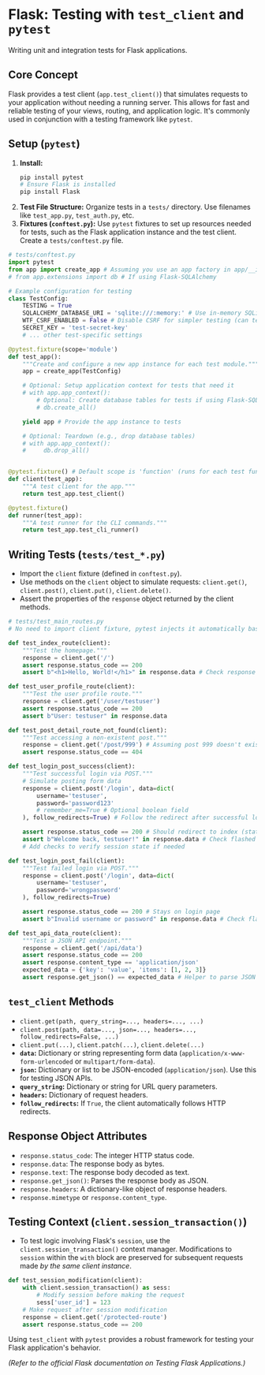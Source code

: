 # Flask: Testing with `test_client` and `pytest`

Writing unit and integration tests for Flask applications.

## Core Concept

Flask provides a test client (`app.test_client()`) that simulates requests to your application without needing a running server. This allows for fast and reliable testing of your views, routing, and application logic. It's commonly used in conjunction with a testing framework like `pytest`.

## Setup (`pytest`)

1.  **Install:**
    ```bash
    pip install pytest
    # Ensure Flask is installed
    pip install Flask
    ```
2.  **Test File Structure:** Organize tests in a `tests/` directory. Use filenames like `test_app.py`, `test_auth.py`, etc.
3.  **Fixtures (`conftest.py`):** Use `pytest` fixtures to set up resources needed for tests, such as the Flask application instance and the test client. Create a `tests/conftest.py` file.

```python
# tests/conftest.py
import pytest
from app import create_app # Assuming you use an app factory in app/__init__.py
# from app.extensions import db # If using Flask-SQLAlchemy

# Example configuration for testing
class TestConfig:
    TESTING = True
    SQLALCHEMY_DATABASE_URI = 'sqlite:///:memory:' # Use in-memory SQLite for tests
    WTF_CSRF_ENABLED = False # Disable CSRF for simpler testing (can test separately)
    SECRET_KEY = 'test-secret-key'
    # ... other test-specific settings

@pytest.fixture(scope='module')
def test_app():
    """Create and configure a new app instance for each test module."""
    app = create_app(TestConfig)

    # Optional: Setup application context for tests that need it
    # with app.app_context():
        # Optional: Create database tables for tests if using Flask-SQLAlchemy
        # db.create_all()

    yield app # Provide the app instance to tests

    # Optional: Teardown (e.g., drop database tables)
    # with app.app_context():
    #     db.drop_all()


@pytest.fixture() # Default scope is 'function' (runs for each test function)
def client(test_app):
    """A test client for the app."""
    return test_app.test_client()

@pytest.fixture()
def runner(test_app):
    """A test runner for the CLI commands."""
    return test_app.test_cli_runner()

```

## Writing Tests (`tests/test_*.py`)

*   Import the `client` fixture (defined in `conftest.py`).
*   Use methods on the `client` object to simulate requests: `client.get()`, `client.post()`, `client.put()`, `client.delete()`.
*   Assert the properties of the `response` object returned by the client methods.

```python
# tests/test_main_routes.py
# No need to import client fixture, pytest injects it automatically based on argument name

def test_index_route(client):
    """Test the homepage."""
    response = client.get('/')
    assert response.status_code == 200
    assert b"<h1>Hello, World!</h1>" in response.data # Check response body content (bytes)

def test_user_profile_route(client):
    """Test the user profile route."""
    response = client.get('/user/testuser')
    assert response.status_code == 200
    assert b"User: testuser" in response.data

def test_post_detail_route_not_found(client):
    """Test accessing a non-existent post."""
    response = client.get('/post/999') # Assuming post 999 doesn't exist
    assert response.status_code == 404

def test_login_post_success(client):
    """Test successful login via POST."""
    # Simulate posting form data
    response = client.post('/login', data=dict(
        username='testuser',
        password='password123'
        # remember_me=True # Optional boolean field
    ), follow_redirects=True) # Follow the redirect after successful login

    assert response.status_code == 200 # Should redirect to index (status 200 after follow)
    assert b"Welcome back, testuser!" in response.data # Check flashed message
    # Add checks to verify session state if needed

def test_login_post_fail(client):
    """Test failed login via POST."""
    response = client.post('/login', data=dict(
        username='testuser',
        password='wrongpassword'
    ), follow_redirects=True)

    assert response.status_code == 200 # Stays on login page
    assert b"Invalid username or password" in response.data # Check flashed error

def test_api_data_route(client):
    """Test a JSON API endpoint."""
    response = client.get('/api/data')
    assert response.status_code == 200
    assert response.content_type == 'application/json'
    expected_data = {'key': 'value', 'items': [1, 2, 3]}
    assert response.get_json() == expected_data # Helper to parse JSON response

```

## `test_client` Methods

*   `client.get(path, query_string=..., headers=..., ...)`
*   `client.post(path, data=..., json=..., headers=..., follow_redirects=False, ...)`
*   `client.put(...)`, `client.patch(...)`, `client.delete(...)`
*   **`data`:** Dictionary or string representing form data (`application/x-www-form-urlencoded` or `multipart/form-data`).
*   **`json`:** Dictionary or list to be JSON-encoded (`application/json`). Use this for testing JSON APIs.
*   **`query_string`:** Dictionary or string for URL query parameters.
*   **`headers`:** Dictionary of request headers.
*   **`follow_redirects`:** If `True`, the client automatically follows HTTP redirects.

## Response Object Attributes

*   `response.status_code`: The integer HTTP status code.
*   `response.data`: The response body as bytes.
*   `response.text`: The response body decoded as text.
*   `response.get_json()`: Parses the response body as JSON.
*   `response.headers`: A dictionary-like object of response headers.
*   `response.mimetype` or `response.content_type`.

## Testing Context (`client.session_transaction()`)

*   To test logic involving Flask's `session`, use the `client.session_transaction()` context manager. Modifications to `session` within the `with` block are preserved for subsequent requests made *by the same client instance*.

```python
def test_session_modification(client):
    with client.session_transaction() as sess:
        # Modify session before making the request
        sess['user_id'] = 123
    # Make request after session modification
    response = client.get('/protected-route')
    assert response.status_code == 200
```

Using `test_client` with `pytest` provides a robust framework for testing your Flask application's behavior.

*(Refer to the official Flask documentation on Testing Flask Applications.)*
